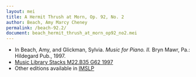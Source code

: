 ```yaml
---
layout: mei
title: A Hermit Thrush at Morn, Op. 92, No. 2
author: Beach, Amy Marcy Cheney
permalink: /beach-92.2/
document: beach_hermit_thrush_at_morn_op92_no2.mei
---
```


- In Beach, Amy, and Glickman, Sylvia. *Music for Piano. II.* Bryn Mawr, Pa.: Hildegard Pub., 1997.
- <a href="https://tufts-primo.hosted.exlibrisgroup.com/permalink/f/bnf7qa/01TUN_ALMA2187518310003851">Music Library Stacks M22.B35 G62 1997</a>
- Other editions available in <a href="https://imslp.org/wiki/Hermit_Thrush%2C_Op.92_(Beach%2C_Amy_Marcy)" target="_blank">IMSLP</a>
